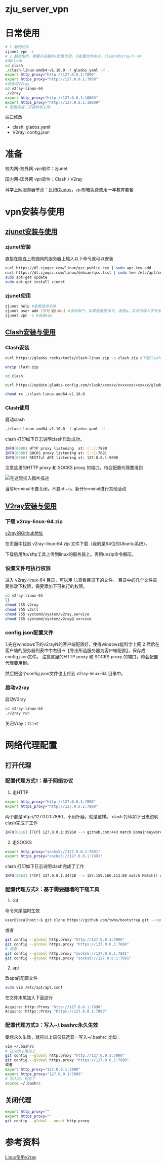 # zju_server_vpn

# 日常使用
```bash
# 1.翻到校外
zjunet vpn -c
# 2.翻到国外，需要开启服务+配置代理，与配置文件有关，clash和V2ray不一样
#用clash
cd clash
./clash-linux-amd64-v1.10.0 -f glados.yaml -d .
export http_proxy="http://127.0.0.1:7890"
export https_proxy="http://127.0.0.1:7890"
#或者用V2ray
cd v2ray-linux-64
./v2ray
export http_proxy="http://127.0.0.1:10809"
export https_proxy="http://127.0.0.1:10809"
# 配置完成，开始科学上网

```
端口修改
- clash: glados.yaml
- V2ray: config.json

# 准备

校内网-校外网 vpn软件：zjunet

国内网-国外网 vpn软件：Clash / V2ray

科学上网服务器节点：比如[Glados](https://glados.rocks)，zju邮箱免费使用一年教育套餐

# vpn安装与使用

## [zjunet安装与使用](https://github.com/QSCTech/zjunet/blob/master/README.zh.md)

### zjunet安装

直接在能连上校园网的服务器上输入以下命令就可以安装
```bash
curl https://dl.zjuqsc.com/linux/qsc.public.key | sudo apt-key add -
curl https://dl.zjuqsc.com/linux/debian/qsc.list | sudo tee /etc/apt/sources.list.d/qsc.list
sudo apt-get update
sudo apt-get install zjunet
```
 ### zjunet使用

```bash
zjunet help #查看使用手册
zjunet user add [学号]@[abc] #添加用户，如果套餐是10元，就是a。实测只输入学号没用
zjunet vpn -c #连接vpn
```
## [Clash安装与使用](https://glados.rocks/console/terminal)
### Clash安装
```bash
curl https://glados.rocks/tools/clash-linux.zip -o clash.zip #下载Clash

unzip clash.zip

cd clash

curl https://update.glados-config.com/clash/xxxxxx/xxxxxxx/xxxxxx/glados-terminal.yaml > glados.yaml #下载您的终端配置文件

chmod +x ./clash-linux-amd64-v1.10.0
```
### Clash使用
启动clash
```bash
./clash-linux-amd64-v1.10.0 -f glados.yaml -d .
```
clash 打印如下日志说明clash启动成功。

```bash
INFO[0000] HTTP proxy listening  at: [::]:7890
INFO[0000] SOCKS proxy listening at: [::]:7891
INFO[0000] RESTful API listening at: 127.0.0.1:9090
```
注意这里的HTTP proxy 和 SOCKS proxy 的端口，待会配置代理要用到

![在这里插入图片描述](https://img-blog.csdnimg.cn/a00b221455a140f985f38e942dab321c.png)

当前terminal不要关闭，不要ctl+c。新开terminal进行其他活动

## [V2ray安装与使用](https://github.com/v2ray/v2ray-core)
### 下载 v2ray-linux-64.zip
[v2ray的Github地址](https://github.com/v2ray/v2ray-core/releases/)

在页面中找到 v2ray-linux-64.zip 文件下载（我的是64位的Ubuntu系统）。

下载后用ftp/sftp工具上传到linux的服务器上。再用unzip命令解压。

### 设置文件可执行权限

进入 v2ray-linux-64 目录，可以用 `ll`查看目录下的文件。
目录中的几个文件需要修改下权限，需要添加下可执行的权限。

```bash
cd v2ray-linux-64
ll
chmod 755 v2ray
chmod 755 v2ctl
chmod 755 systemd/system/v2ray.service
chmod 755 systemd/system/v2ray@.service
```
### config.json配置文件
1.先在windows下的v2rayN的客户端配置好，使得windows能科学上网
2.然后在客户端的服务器列表中中右键->【导出所选服务器为客户端配置】，保存成config.json文件。
注意这里的HTTP proxy 和 SOCKS proxy 的端口，待会配置代理要用到。

然后把这个config.json文件也上传到 v2ray-linux-64 目录中。

### 启动v2ray
启动V2ray

```bash
cd v2ray-linux-64
./v2ray run
```
关闭Vray：`Ctl+C`

# 网络代理配置
## 打开代理
### 配置代理方式1：基于网络协议
1. 走HTTP

```bash
export http_proxy="http://127.0.0.1:7890"
export https_proxy="http://127.0.0.1:7890"
```
两个都是http://127.0.0.1:7890，不用怀疑，就是这样。
clash 打印如下日志说明clash完成了工作
```bash
INFO[0016] [TCP] 127.0.0.1:35950 --> github.com:443 match DomainKeyword(github) using Proxy[GLaDOS-S1-05]
```

2. 走SOCKS
```bash
export http_proxy="socks5://127.0.0.1:7891"
export https_proxy="socks5://127.0.0.1:7891"
```
clash 打印如下日志说明clash完成了工作

```bash
INFO[2063] [TCP] 127.0.0.1:34428 --> 157.159.160.111:80 match Match() using Proxy[GLaDOS-JP-01]
```

### 配置代理方式2：基于需要翻墙的下载工具

1. Git

命令末尾临时生效
```bash
user@localhost:~$ git clone https://github.com/twbs/bootstrap.git --config "https.proxy=127.0.0.1:7890"  
```
或者

```bash
git config --global http.proxy "http://127.0.0.1:7890" 
git config --global https.proxy "https://127.0.0.1:7890"
# 或者
git config --global http.proxy "socks5://127.0.0.1:7891" 
git config --global https.proxy "socks5://127.0.0.1:7891"
```
2. apt
   
改apt的配置文件

```bash
sudo vim /etc/apt/apt.conf
```

在文件末尾加入下面这行

```bash
Acquire::http::Proxy "http://127.0.0.1:7890"
Acquire::https::Proxy "https://127.0.0.1:7890"
```

### 配置代理方式3：写入~/.bashrc永久生效

要想永久生效，就将以上语句任选其一写入~/.bashrc
比如：

```bash
vim ~/.bashrc
# 在文档末尾加上
git config --global http.proxy "http://127.0.0.1:7890" 
git config --global https.proxy "https://127.0.0.1:7890"
或者
export http_proxy="127.0.0.1:7890"
export https_proxy="127.0.0.1:7890"
# 写入后，别忘了
source ~/.bashrc
```

## 关闭代理

```bash
export http_proxy=""
export https_proxy=""
git config --global --unset http.proxy
```

# 参考资料

[Linux使用v2ray](https://www.hduzn.cn/2022/06/14/Linux%E4%BD%BF%E7%94%A8v2ray/)
